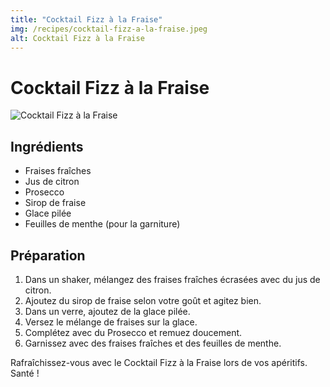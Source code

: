 ```yaml
---
title: "Cocktail Fizz à la Fraise"
img: /recipes/cocktail-fizz-a-la-fraise.jpeg
alt: Cocktail Fizz à la Fraise
---
```


# Cocktail Fizz à la Fraise

![Cocktail Fizz à la Fraise](/recipes/cocktail-fizz-a-la-fraise.jpeg)

## Ingrédients

-   Fraises fraîches
-   Jus de citron
-   Prosecco
-   Sirop de fraise
-   Glace pilée
-   Feuilles de menthe (pour la garniture)

## Préparation

1. Dans un shaker, mélangez des fraises fraîches écrasées avec du jus de citron.
2. Ajoutez du sirop de fraise selon votre goût et agitez bien.
3. Dans un verre, ajoutez de la glace pilée.
4. Versez le mélange de fraises sur la glace.
5. Complétez avec du Prosecco et remuez doucement.
6. Garnissez avec des fraises fraîches et des feuilles de menthe.

Rafraîchissez-vous avec le Cocktail Fizz à la Fraise lors de vos apéritifs. Santé !
